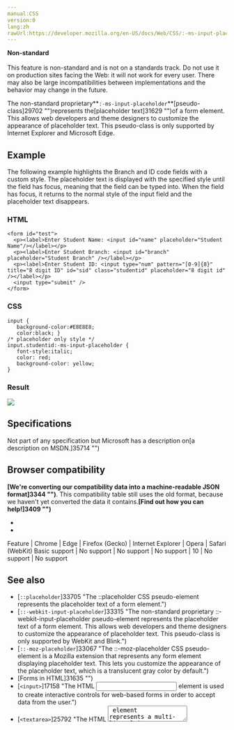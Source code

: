 ```yaml
---
manual:CSS
version:0
lang:zh
rawUrl:https://developer.mozilla.org/en-US/docs/Web/CSS/:-ms-input-placeholder
---
```






**Non-standard**<br></br>This feature is non-standard and is not on a standards track. Do not use it on production sites facing the Web: it will not work for every user. There may also be large incompatibilities between implementations and the behavior may change in the future.





The non-standard proprietary**`:-ms-input-placeholder`**[pseudo-class]29702 "")represents the[placeholder text]31629 "")of a form element. This allows web developers and theme designers to customize the appearance of placeholder text. This pseudo-class is only supported by Internet Explorer and Microsoft Edge.


## Example<a name="Example"></a>


The following example highlights the Branch and ID code fields with a custom style. The placeholder text is displayed with the specified style until the field has focus, meaning that the field can be typed into. When the field has focus, it returns to the normal style of the input field and the placeholder text disappears.


### HTML<a name="HTML"></a>

```
<form id="test"> 
  <p><label>Enter Student Name: <input id="name" placeholder="Student Name"/></label></p>
  <p><label>Enter Student Branch: <input id="branch" placeholder="Student Branch" /></label></p>
  <p><label>Enter Student ID: <input type="num" pattern="[0-9]{8}" title="8 digit ID" id="sid" class="studentid" placeholder="8 digit id" /></label></p> 
  <input type="submit" /> 
</form>
```

### CSS<a name="CSS"></a>

```
input { 
   background-color:#E8E8E8; 
   color:black; } 
/* placeholder only style */ 
input.studentid:-ms-input-placeholder { 
   font-style:italic; 
   color: red; 
   background-color: yellow; 
}
```

### Result<a name="Result"></a>


![](%35708.jpg "")


## Specifications<a name="Specifications"></a>


Not part of any specification but Microsoft has a description on[a description on MSDN.]35714 "")


## Browser compatibility<a name="Browser_compatibility"></a>


**[We&#39;re converting our compatibility data into a machine-readable JSON format]3344 "")**. This compatibility table still uses the old format, because we haven&#39;t yet converted the data it contains.**[Find out how you can help!]3409 "")**


* 
* 

Feature | Chrome | Edge | Firefox (Gecko) | Internet Explorer | Opera | Safari (WebKit) 
Basic support | No support | No support | No support | 10 | No support | No support 




## See also<a name="See_also"></a>

* [`::placeholder`]33705 "The ::placeholder CSS pseudo-element represents the placeholder text of a form element.")
* [`::-webkit-input-placeholder`]33315 "The non-standard proprietary ::-webkit-input-placeholder pseudo-element represents the placeholder text of a form element. This allows web developers and theme designers to customize the appearance of placeholder text. This pseudo-class is only supported by WebKit and Blink.")
* [`::-moz-placeholder`]33067 "The ::-moz-placeholder CSS pseudo-element is a Mozilla extension that represents any form element displaying placeholder text. This lets you customize the appearance of the placeholder text, which is a translucent gray color by default.")
* [Forms in HTML]31635 "")
* [`<input>`]17158 "The HTML <input> element is used to create interactive controls for web-based forms in order to accept data from the user.")
* [`<textarea>`]25792 "The HTML <textarea> element represents a multi-line plain-text editing control.")



